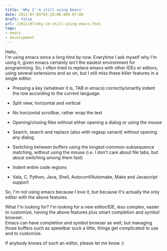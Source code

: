 ```yaml
---
title: 'Why I''m still using Emacs'
date: 2011-07-05T03:29:00.000-07:00
draft: false
url: /2011/07/why-im-still-using-emacs.html
tags: 
- emacs
- development
---
```


Hello,  
I'm using emacs since a long time by now. Everytime I ask myself why I'm using it, given emacs certainly isn't the easiest environment for programming. So, I often tried to replace emacs with other IDEs or editors, using several extensions and so on, but I still miss these killer features in a single editor:  

*   Pressing a key (whatever it is, TAB in emacs) correctly/smartly indent the row according to the current language.
*   Split view, horizontal and vertical
*   No horizontal scrollbar, rather wrap the text
*   Opening/closing files without either opening a dialog or using the mouse
*   Search, search and replace (also with regexp variant) without opening any dialog  
    
*   Switching between buffers using the longest-common-subsequence matching, without using the mouse (i.e. I don't care about file tabs, but about switching among them fast)
*   Indent entire code regions
*   Vala, C, Python, Java, Shell, Autoconf/Automake, Make and Javascript support  
    

  
So, I'm not using emacs because I love it, but because it's actually the only editor with the above features.  
  
What I'm looking for? I'm looking for a new editor/IDE, less complex, easier to customize, having the above features plus smart completion and symbol browser.  
Emacs can have completion and symbol browser as well, but managing those buffers such as speedbar suck a little, things get complicated to use and to customize.  
  
If anybody knows of such an editor, please let me know :)
